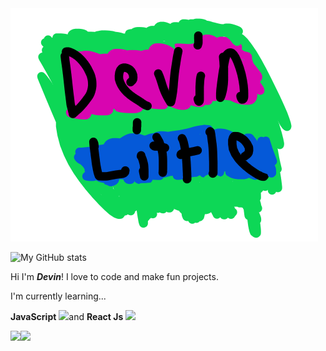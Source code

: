 <img src="https://github.com/pixthehe/pixthehe/blob/main/Signature.png?raw=true"/>

![My GitHub stats](https://github-readme-stats.vercel.app/api?username=pixthehe&hide=stars,prs,contribs,issues&theme=blue-green)



Hi I'm ***Devin***! I love to code and make fun projects. 

I'm currently learning...

**JavaScript** <img src="https://www.datocms-assets.com/48401/1637694888-javascript-logo.svg" style="width:2%;" />and **React Js** <img src="https://upload.wikimedia.org/wikipedia/commons/thumb/a/a7/React-icon.svg/330px-React-icon.svg.png" style="width:2%;" />

[<img src ="https://img.shields.io/badge/Github-%22.svg?style=flat-square&logo=&logoColor=white%22">](https://github.com/pixthehe)[<img src ="https://img.shields.io/badge/Website-blue?style=flat-square&logo=&logoColor=white%22"> ](https://devinlittle.net)
